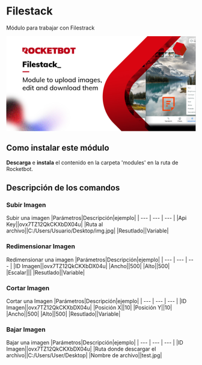 # Filestack
  
Módulo para trabajar con Filestrack  
  
![banner](imgs/Banner_filestack_.jpg)
## Como instalar este módulo
  
__Descarga__ e __instala__ el contenido en la carpeta 'modules' en la ruta de Rocketbot.  



## Descripción de los comandos

### Subir Imagen
  
Subir una imagen
|Parámetros|Descripción|ejemplo|
| --- | --- | --- |
|Api Key||ovx7TZ12QkCKXbDX04u|
|Ruta al archivo||C:/Users/Usuario/Desktop/img.jpg|
|Resutlado||Variable|

### Redimensionar Imagen
  
Redimensionar una imagen
|Parámetros|Descripción|ejemplo|
| --- | --- | --- |
|ID Imagen||ovx7TZ12QkCKXbDX04u|
|Ancho||500|
|Alto||500|
|Escalar|||
|Resutlado||Variable|

### Cortar Imagen
  
Cortar una Imagen
|Parámetros|Descripción|ejemplo|
| --- | --- | --- |
|ID Imagen||ovx7TZ12QkCKXbDX04u|
|Posición X||10|
|Posición Y||10|
|Ancho||500|
|Alto||500|
|Resutlado||Variable|

### Bajar Imagen
  
Bajar una imagen
|Parámetros|Descripción|ejemplo|
| --- | --- | --- |
|ID Imagen||ovx7TZ12QkCKXbDX04u|
|Ruta donde descargar el archivo||C:/Users/User/Desktop|
|Nombre de archivo||test.jpg|
